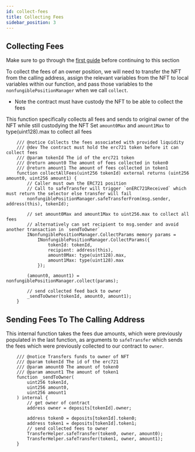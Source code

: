```yaml
---
id: collect-fees
title: Collecting Fees
sidebar_position: 3
---
```


## Collecting Fees

Make sure to go through the [first guide](./setting-up-your-contract.md) before continuing to this section

To collect the fees of an owner position, we will need to transfer the NFT from the calling address, assign the relevant variables from the NFT to local variables within our function, and pass those variables to the `nonfungiblePositionManager` when we call `collect`.

- Note the contract must have custody the NFT to be able to collect the fees

This function specifically collects all fees and sends to original owner of the NFT while still custodying the NFT
Set `amount0Max` and `amount1Max` to type(uint128).max to collect all fees

```solidity
    /// @notice Collects the fees associated with provided liquidity
    /// @dev The contract must hold the erc721 token before it can collect fees
    /// @param tokenId The id of the erc721 token
    /// @return amount0 The amount of fees collected in token0
    /// @return amount1 The amount of fees collected in token1
    function collectAllFees(uint256 tokenId) external returns (uint256 amount0, uint256 amount1) {
        // Caller must own the ERC721 position
        // Call to safeTransfer will trigger `onERC721Received` which must return the selector else transfer will fail
        nonfungiblePositionManager.safeTransferFrom(msg.sender, address(this), tokenId);

        // set amount0Max and amount1Max to uint256.max to collect all fees
        // alternatively can set recipient to msg.sender and avoid another transaction in `sendToOwner`
        INonfungiblePositionManager.CollectParams memory params =
            INonfungiblePositionManager.CollectParams({
                tokenId: tokenId,
                recipient: address(this),
                amount0Max: type(uint128).max,
                amount1Max: type(uint128).max
            });

        (amount0, amount1) = nonfungiblePositionManager.collect(params);

        // send collected feed back to owner
        _sendToOwner(tokenId, amount0, amount1);
    }
```

## Sending Fees To The Calling Address

This internal function takes the fees due amounts, which were previously populated in the last function, as arguments to `safeTransfer` which sends the fees which were previously collected to our contract to `owner`.

```solidity
    /// @notice Transfers funds to owner of NFT
    /// @param tokenId The id of the erc721
    /// @param amount0 The amount of token0
    /// @param amount1 The amount of token1
    function _sendToOwner(
        uint256 tokenId,
        uint256 amount0,
        uint256 amount1
    ) internal {
        // get owner of contract
        address owner = deposits[tokenId].owner;

        address token0 = deposits[tokenId].token0;
        address token1 = deposits[tokenId].token1;
        // send collected fees to owner
        TransferHelper.safeTransfer(token0, owner, amount0);
        TransferHelper.safeTransfer(token1, owner, amount1);
    }
```
